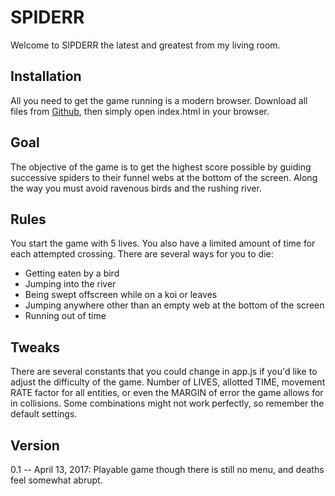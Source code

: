 SPIDERR
=======

Welcome to SIPDERR the latest and greatest from my living room.

Installation
------------
All you need to get the game running is a modern browser. Download all files
from [Github](https://github.com/vjmlsvc/frontend-nanodegree-arcade-game), then
simply open index.html in your browser.

Goal
----
The objective of the game is to get the highest score possible by guiding
successive spiders to their funnel webs at the bottom of the screen. Along the
way you must avoid ravenous birds and the rushing river.

Rules
-----
You start the game with 5 lives. You also have a limited amount of time for
each attempted crossing. There are several ways for you to die:

* Getting eaten by a bird
* Jumping into the river
* Being swept offscreen while on a koi or leaves
* Jumping anywhere other than an empty web at the bottom of the screen
* Running out of time

Tweaks
------
There are several constants that you could change in app.js if you'd like to
adjust the difficulty of the game. Number of LIVES, allotted TIME, movement
RATE factor for all entities, or even the MARGIN of error the game allows for
in collisions. Some combinations might not work perfectly, so remember the
default settings.

Version
-------
0.1 -- April 13, 2017: Playable game though there is still no menu, and deaths
feel somewhat abrupt.